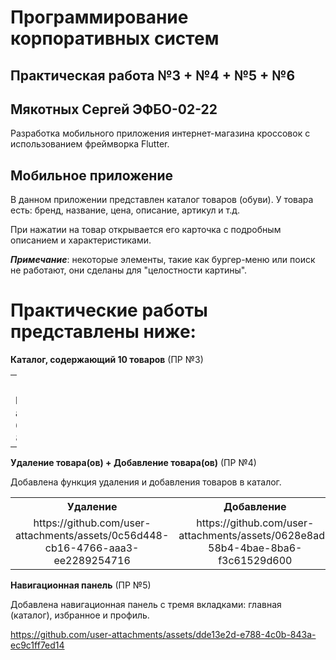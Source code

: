# Программирование корпоративных систем 
## Практическая работа №3 + №4 + №5 + №6
## Мякотных Сергей ЭФБО-02-22

Разработка мобильного приложения интернет-магазина кроссовок с использованием фреймворка Flutter.

## Мобильное приложение

В данном приложении представлен каталог товаров (обуви). У товара есть: бренд, название, цена, описание, артикул и т.д.

При нажатии на товар открывается его карточка с подробным описанием и характеристиками.

***Примечание***: некоторые элементы, такие как бургер-меню или поиск не работают, они сделаны для "целостности картины".

# Практические работы представлены ниже:

**Каталог, содержающий 10 товаров** (ПР №3)

<table style="width: 10;">
  <tr>
    <th style="text-align:center; width: 10;">Каталог с товарами</th>
  </tr>
  <tr>
    <td>
      https://github.com/user-attachments/assets/8930e08a-68e1-4f2f-9ff4-8dd8ece4decb
    </td>
  </tr>
</table>


**Удаление товара(ов) + Добавление товара(ов)** (ПР №4)

Добавлена функция удаления и добавления товаров в каталог.

<table align="center">
  <tr>
    <th style="text-align: center;">Удаление</th>
    <th style="text-align: center;">Добавление</th>
  </tr>
  <tr>
    <td style="text-align: center;">
     https://github.com/user-attachments/assets/0c56d448-cb16-4766-aaa3-ee2289254716
    </td>
    <td style="text-align: center;">
     https://github.com/user-attachments/assets/0628e8ad-58b4-4bae-8ba6-f3c61529d600
    </td>
  </tr>
</table>

**Навигационная панель** (ПР №5)

Добавлена навигационная панель с тремя вкладками: главная (каталог), избранное и профиль.

https://github.com/user-attachments/assets/dde13e2d-e788-4c0b-843a-ec9c1ff7ed14

